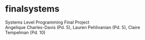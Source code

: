 # finalsystems
Systems Level Programming Final Project\
Angelique Charles-Davis (Pd. 5), Lauren Pehlivanian (Pd. 5), Claire Tempelman (Pd. 10)
